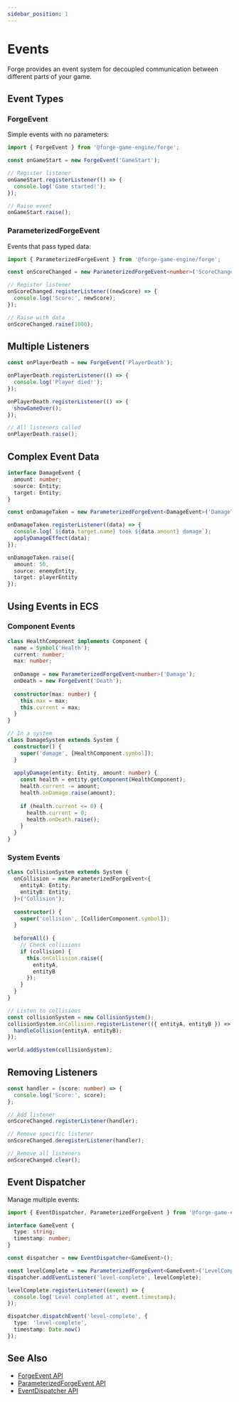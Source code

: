 ```yaml
---
sidebar_position: 1
---
```


# Events

Forge provides an event system for decoupled communication between different parts of your game.

## Event Types

### ForgeEvent

Simple events with no parameters:

```ts
import { ForgeEvent } from '@forge-game-engine/forge';

const onGameStart = new ForgeEvent('GameStart');

// Register listener
onGameStart.registerListener(() => {
  console.log('Game started!');
});

// Raise event
onGameStart.raise();
```

### ParameterizedForgeEvent

Events that pass typed data:

```ts
import { ParameterizedForgeEvent } from '@forge-game-engine/forge';

const onScoreChanged = new ParameterizedForgeEvent<number>('ScoreChanged');

// Register listener
onScoreChanged.registerListener((newScore) => {
  console.log('Score:', newScore);
});

// Raise with data
onScoreChanged.raise(1000);
```

## Multiple Listeners

```ts
const onPlayerDeath = new ForgeEvent('PlayerDeath');

onPlayerDeath.registerListener(() => {
  console.log('Player died!');
});

onPlayerDeath.registerListener(() => {
  showGameOver();
});

// All listeners called
onPlayerDeath.raise();
```

## Complex Event Data

```ts
interface DamageEvent {
  amount: number;
  source: Entity;
  target: Entity;
}

const onDamageTaken = new ParameterizedForgeEvent<DamageEvent>('DamageTaken');

onDamageTaken.registerListener((data) => {
  console.log(`${data.target.name} took ${data.amount} damage`);
  applyDamageEffect(data);
});

onDamageTaken.raise({
  amount: 50,
  source: enemyEntity,
  target: playerEntity
});
```

## Using Events in ECS

### Component Events

```ts
class HealthComponent implements Component {
  name = Symbol('Health');
  current: number;
  max: number;
  
  onDamage = new ParameterizedForgeEvent<number>('Damage');
  onDeath = new ForgeEvent('Death');
  
  constructor(max: number) {
    this.max = max;
    this.current = max;
  }
}

// In a system
class DamageSystem extends System {
  constructor() {
    super('damage', [HealthComponent.symbol]);
  }
  
  applyDamage(entity: Entity, amount: number) {
    const health = entity.getComponent(HealthComponent);
    health.current -= amount;
    health.onDamage.raise(amount);
    
    if (health.current <= 0) {
      health.current = 0;
      health.onDeath.raise();
    }
  }
}
```

### System Events

```ts
class CollisionSystem extends System {
  onCollision = new ParameterizedForgeEvent<{
    entityA: Entity;
    entityB: Entity;
  }>('Collision');
  
  constructor() {
    super('collision', [ColliderComponent.symbol]);
  }
  
  beforeAll() {
    // Check collisions
    if (collision) {
      this.onCollision.raise({
        entityA,
        entityB
      });
    }
  }
}

// Listen to collisions
const collisionSystem = new CollisionSystem();
collisionSystem.onCollision.registerListener(({ entityA, entityB }) => {
  handleCollision(entityA, entityB);
});

world.addSystem(collisionSystem);
```

## Removing Listeners

```ts
const handler = (score: number) => {
  console.log('Score:', score);
};

// Add listener
onScoreChanged.registerListener(handler);

// Remove specific listener
onScoreChanged.deregisterListener(handler);

// Remove all listeners
onScoreChanged.clear();
```

## Event Dispatcher

Manage multiple events:

```ts
import { EventDispatcher, ParameterizedForgeEvent } from '@forge-game-engine/forge';

interface GameEvent {
  type: string;
  timestamp: number;
}

const dispatcher = new EventDispatcher<GameEvent>();

const levelComplete = new ParameterizedForgeEvent<GameEvent>('LevelComplete');
dispatcher.addEventListener('level-complete', levelComplete);

levelComplete.registerListener((event) => {
  console.log('Level completed at', event.timestamp);
});

dispatcher.dispatchEvent('level-complete', {
  type: 'level-complete',
  timestamp: Date.now()
});
```

## See Also

- [ForgeEvent API](../../api/classes/ForgeEvent.md)
- [ParameterizedForgeEvent API](../../api/classes/ParameterizedForgeEvent.md)
- [EventDispatcher API](../../api/classes/EventDispatcher.md)
